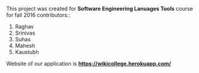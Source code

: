 This project was created for <strong>Software Engineering Lanuages Tools</strong> course for fall 2016 contributors:: 
<ol>
<li>Raghav</li>
<li>Srinivas</li>
<li>Suhas</li>
<li>Mahesh</li>
<li>Kaustubh</li>
</ol>


Website of our application is <strong>https://wikicollege.herokuapp.com/<strong>
